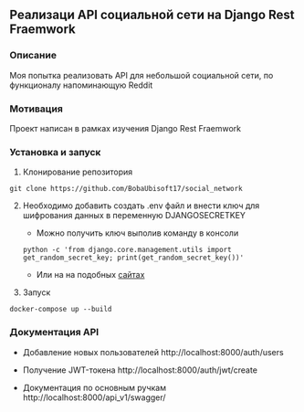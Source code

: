 ## Реализаци API социальной сети на Django Rest Fraemwork

### Описание
Моя попытка реализовать API для небольшой социальной сети, по функционалу напоминающую Reddit

### Мотивация
Проект написан в рамках изучения Django Rest Fraemwork

### Установка и запуск
1. Клонирование репозитория
~~~shell
git clone https://github.com/BobaUbisoft17/social_network
~~~

2. Необходимо добавить создать .env файл и внести ключ для шифрования данных в переменную DJANGOSECRETKEY
    + Можно получить ключ выполив команду в консоли
    ~~~shell
    python -c 'from django.core.management.utils import get_random_secret_key; print(get_random_secret_key())'
    ~~~
    + Или на на подобных [сайтах](https://djecrety.ir/)

3. Запуск
~~~shell
docker-compose up --build
~~~

### Документация API

+ Добавление новых пользователей
    http://localhost:8000/auth/users

+ Получение JWT-токена
    http://localhost:8000/auth/jwt/create

+ Документация по основным ручкам
    http://localhost:8000/api_v1/swagger/